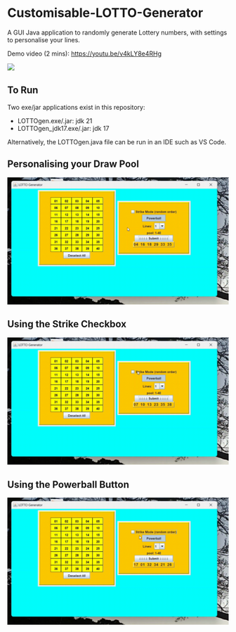 # Customisable-LOTTO-Generator
A GUI Java application to randomly generate Lottery numbers, with settings to personalise your lines.

Demo video (2 mins): https://youtu.be/v4kLY8e4RHg

<img src="README_gifs/SubmitButton.gif" width="750" />
          

## To Run
Two exe/jar applications exist in this repository:
- LOTTOgen.exe/.jar: jdk 21
- LOTTOgen_jdk17.exe/.jar: jdk 17

Alternatively, the LOTTOgen.java file can be run in an IDE such as VS Code.

## Personalising your Draw Pool

<img src="README_gifs/PersonalisingDrawPool.gif" width="750" />

## Using the Strike Checkbox

<img src="README_gifs/StrikeButton.gif" width="750" />

## Using the Powerball Button

<img src="README_gifs/PowerballButton.gif" width="750" />
